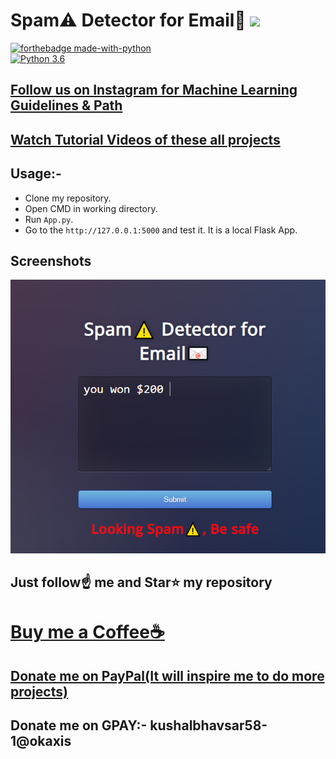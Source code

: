 # Spam⚠️ Detector for Email📧 [![](https://img.shields.io/github/license/sourcerer-io/hall-of-fame.svg)](https://github.com/Spidy20/Image_Filters_GUI/blob/master/LICENSE)


[![forthebadge made-with-python](http://ForTheBadge.com/images/badges/made-with-python.svg)](https://www.python.org/)                 
[![Python 3.6](https://img.shields.io/badge/python-3.6-blue.svg)](https://www.python.org/downloads/release/python-360/)   

## [Follow us on Instagram for Machine Learning Guidelines & Path](https://www.instagram.com/machine_learning_hub.ai/)
## [Watch Tutorial Videos of these all projects](https://www.youtube.com/c/MachineLearningHub)

## Usage:-

- Clone my repository.
- Open CMD in working directory.
- Run `App.py`.
- Go to the `http://127.0.0.1:5000` and test it. It is a local Flask App.


## Screenshots

<img src="https://github.com/sabari906/NLP_Flask/blob/main/NLP_Flask/scrr.png">


## Just follow☝️ me and Star⭐ my repository 

# [Buy me a Coffee☕](https://www.buymeacoffee.com/spidy20)
## [Donate me on PayPal(It will inspire me to do more projects)](https://www.paypal.me/spidy1820)
## Donate me on GPAY:- kushalbhavsar58-1@okaxis
